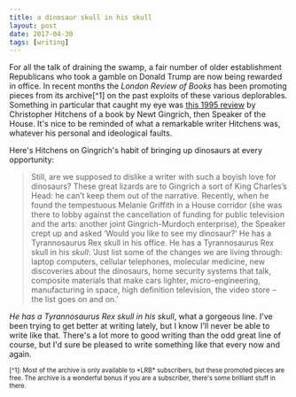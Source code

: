 ```yaml
---
title: a dinosaur skull in his skull
layout: post
date: 2017-04-30
tags: [writing]
---
```


For all the talk of draining the swamp, a fair number of older establishment Republicans who took a gamble on Donald Trump are now being rewarded in office. In recent months the *London Review of Books* has been promoting pieces from its archive[^1] on the past exploits of these various deplorables. Something in particular that caught my eye was [this 1995 review](https://www.lrb.co.uk/v17/n16/christopher-hitchens/newtopia) by Christopher Hitchens of a book by Newt Gingrich, then Speaker of the House. It's nice to be reminded of what a remarkable writer Hitchens was, whatever his personal and ideological faults.

Here's Hitchens on Gingrich's habit of bringing up dinosaurs at every opportunity:

> Still, are we supposed to dislike a writer with such a boyish love for dinosaurs? These great lizards are to Gingrich a sort of King Charles’s Head: he can’t keep them out of the narrative. Recently, when he found the tempestuous Melanie Griffith in a House corridor (she was there to lobby against the cancellation of funding for public television and the arts: another joint Gingrich-Murdoch enterprise), the Speaker crept up and asked ‘Would you like to see my dinosaur?’ He has a Tyrannosaurus Rex skull in his office. He has a Tyrannosaurus Rex skull in his *skull*: ‘Just list some of the changes we are living through: laptop computers, cellular telephones, molecular medicine, new discoveries about the dinosaurs, home security systems that talk, composite materials that make cars lighter, micro-engineering, manufacturing in space, high definition television, the video store – the list goes on and on.’

*He has a Tyrannosaurus Rex skull in his skull*, what a gorgeous line. I've been trying to get better at writing lately, but I know I'll never be able to write like that. There's a lot more to good writing than the odd great line of course, but I'd sure be pleased to write something like that every now and again.

<div style="font-size: 80%">
[^1]: Most of the archive is only available to *LRB* subscribers, but these promoted pieces are free. The archive is a wonderful bonus if you are a subscriber, there's some brilliant stuff in there.
</div>
